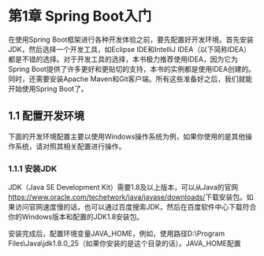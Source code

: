 # 第1章 Spring Boot入门

在使用Spring Boot框架进行各种开发体验之前，要先配置好开发环境。首先安装JDK，然后选择一个开发工具，如Eclipse IDE和IntelliJ IDEA（以下简称IDEA）都是不错的选择。对于开发工具的选择，本书极力推荐使用IDEA，因为它为Spring Boot提供了许多更好和更贴切的支持，本书的实例都是使用IDEA创建的。同时，还需要安装Apache Maven和Git客户端。所有这些准备好之后，我们就能开始使用Spring Boot了。

## 1.1 配置开发环境

下面的开发环境配置主要以使用Windows操作系统为例，如果你使用的是其他操作系统，请对照其相关配置进行操作。

### 1.1.1 安装JDK

JDK（Java SE Development Kit）需要1.8及以上版本，可以从Java的官网<https://www.oracle.com/techetwork/java/javase/downloads/>下载安装包。如果访问官网速度慢的话，也可以通过百度搜索JDK，然后在百度软件中心下载符合你的Windows版本和配置的JDK1.8安装包。

安装完成后，配置环境变量JAVA_HOME，例如，使用路径D:\Program Files\Java\jdk1.8.0_25（如果你安装的是这个目录的话）。JAVA_HOME配置